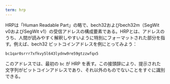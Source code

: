```yaml
---
term: hrp
---
```

HRPは「Human Readable Part」の略で、bech32およびbech32m（SegWit v0およびSegWit v1）の受信アドレスの構成要素である。HRPとは、アドレスのうち、人間が読みやすく解釈しやすいように特別にフォーマットされた部分を指す。例えば、bech32 ビットコインアドレスを例にとってみよう：

```text
bc1qar0srrr7xfkvy5l643lydnw9re59gtzzwfqx5
```

このアドレスでは、最初の `bc` が HRP を表す。この接頭辞により、提示された文字列がビットコインアドレスであり、それ以外のものでないことをすぐに識別できる。